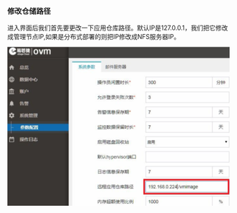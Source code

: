 ### 修改仓储路径

进入界面后我们首先要更改一下应用仓库路径。默认IP是127.0.0.1，我们把它修改成管理节点IP,如果是分布式部署的则把IP修改成NFS服务器IP。

![](/assets/修改仓储路径.png)

